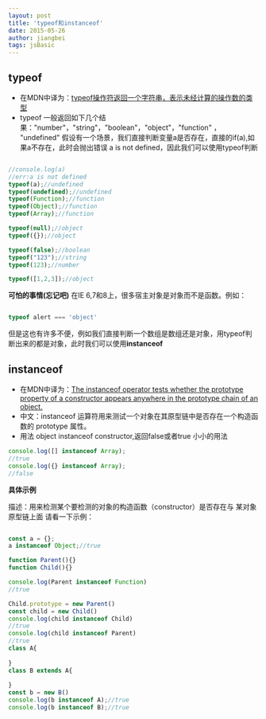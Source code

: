 ```yaml
---
layout: post
title: 'typeof和instanceof'
date: 2015-05-26
author: jiangbei
tags: jsBasic
---
```


## typeof
* 在MDN中译为：[typeof操作符返回一个字符串，表示未经计算的操作数的类型](https://developer.mozilla.org/zh-CN/docs/Web/JavaScript/Reference/Operators/typeof)
* typeof 一般返回如下几个结果："number"，"string"，"boolean"，"object"，"function" ， "undefined"
假设有一个场景，我们直接判断变量a是否存在，直接的if(a),如果a不存在，此时会抛出错误 a is not defined，因此我们可以使用typeof判断

```javascript

//console.log(a)
//err:a is not defined
typeof(a);//undefined
typeof(undefined);//undefined
typeof(Function);//function
typeof(Object);//function
typeof(Array);//function

typeof(null);//object
typeof({});//object

typeof(false);//boolean
typeof("123");//string
typeof(123);//number

typeof([1,2,3]);//object


```
**可怕的事情(忘记吧)**
在IE 6,7和8上，很多宿主对象是对象而不是函数。例如：
```javascript

typeof alert === 'object'

```


但是这也有许多不便，例如我们直接判断一个数组是数组还是对象，用typeof判断出来的都是对象，此时我们可以使用**instanceof**

## instanceof
* 在MDN中译为：[The instanceof operator tests whether the prototype property of a constructor appears anywhere in the prototype chain of an object.](https://developer.mozilla.org/en-US/docs/Web/JavaScript/Reference/Operators/instanceof)
* 中文：instanceof 运算符用来测试一个对象在其原型链中是否存在一个构造函数的 prototype 属性。
* 用法 object instanceof constructor,返回false或者true
小小的用法
```javascript
console.log([] instanceof Array);
//true
console.log({} instanceof Array);
//false

```

**具体示例**

描述：用来检测某个要检测的对象的构造函数（constructor）是否存在与 某对象 原型链上面
请看一下示例：

```javascript

const a = {};
a instanceof Object;//true

function Parent(){}
function Child(){}

console.log(Parent instanceof Function)
//true

Child.prototype = new Parent()
const child = new Child()
console.log(child instanceof Child)
//true
console.log(child instanceof Parent)
//true
class A{
	
}
class B extends A{
	
}
const b = new B()
console.log(b instanceof A);//true
console.log(b instanceof B);//true

```

